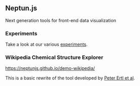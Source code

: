## Neptun.js
Next generation tools for front-end data visualization​

### Experiments

Take a look at our various [experiments](https://neptunjs.github.io/experiments/).

### Wikipedia Chemical Structure Explorer

https://neptunjs.github.io/demo-wikipedia/

This is a basic rewrite of the tool developed by [Peter Ertl et al](https://dx.doi.org/10.1186/s13321-015-0061-y).
